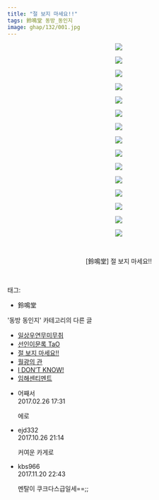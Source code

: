```yaml
---
title: "절 보지 마세요!!"
tags: 鈴鳴堂 동방_동인지
image: ghap/132/001.jpg
---
```

<div class="article">
<p style="text-align: center; clear: none; float: none;"><img src="{{ site.nasurl }}/ghap/132/001.jpg"/></p>
<p style="text-align: center; clear: none; float: none;"><img src="{{ site.nasurl }}/ghap/132/002.jpg"/></p>
<p style="text-align: center; clear: none; float: none;"><img src="{{ site.nasurl }}/ghap/132/003.jpg"/></p>
<p style="text-align: center; clear: none; float: none;"><img src="{{ site.nasurl }}/ghap/132/004.jpg"/></p>
<p style="text-align: center; clear: none; float: none;"><img src="{{ site.nasurl }}/ghap/132/005.jpg"/></p>
<p style="text-align: center; clear: none; float: none;"><img src="{{ site.nasurl }}/ghap/132/006.jpg"/></p>
<p style="text-align: center; clear: none; float: none;"><img src="{{ site.nasurl }}/ghap/132/007.jpg"/></p>
<p style="text-align: center; clear: none; float: none;"><img src="{{ site.nasurl }}/ghap/132/008.jpg"/></p>
<p style="text-align: center; clear: none; float: none;"><img src="{{ site.nasurl }}/ghap/132/009.jpg"/></p>
<p style="text-align: center; clear: none; float: none;"><img src="{{ site.nasurl }}/ghap/132/010.jpg"/></p>
<p style="text-align: center; clear: none; float: none;"><img src="{{ site.nasurl }}/ghap/132/011.jpg"/></p>
<p style="text-align: center; clear: none; float: none;"><img src="{{ site.nasurl }}/ghap/132/012.jpg"/></p>
<p style="text-align: center; clear: none; float: none;"><img src="{{ site.nasurl }}/ghap/132/013.jpg"/></p>
<p style="text-align: center; clear: none; float: none;"><img src="{{ site.nasurl }}/ghap/132/014.jpg"/></p>
<p style="text-align: center; clear: none; float: none;"><img src="{{ site.nasurl }}/ghap/132/015.jpg"/></p>
<p style="text-align: center; clear: none; float: none;"><br/></p>
<p style="text-align: center; clear: none; float: none;">[鈴鳴堂] 절 보지 마세요!!</p>
<p><br/></p>
</div><div class="tagTrail">
<p>태그: </p>
<ul>
<li>鈴鳴堂</li>
</ul>
</div><div class="another">
<p>'동방 동인지' 카테고리의 다른 글</p>
<ul>
<li><a href="/2016-06-18-ghap_134">일상우연무미무취</a></li>
<li><a href="/2016-06-18-ghap_133">선인이문록 TaO</a></li>
<li><a href="/2016-06-18-ghap_132">절 보지 마세요!!</a></li>
<li><a href="/2016-06-18-ghap_131">월광의 관</a></li>
<li><a href="/2016-06-18-ghap_130">I DON’T KNOW!</a></li>
<li><a href="/2016-06-18-ghap_129">임해센티멘트</a></li>
</ul>
</div><div class="cb_module cb_fluid">
<div class="cb_wrt cb_profile">
<div class="comment">
<ul>
<li class="cb_thumb_off" id="comment14925909">
<div class="cb_comment_area">
<div class="cb_info_area">
<div class="cb_section">
<span class="cb_nick_name">어째서</span>
</div>
<div class="cb_section">
<span class="cb_date">2017.02.26 17:31 </span>
</div>
</div>
<div class="cb_dsc_comment">
<p class="cb_dsc">
											에로
										</p>
</div>
</div></li>
<li class="cb_thumb_off" id="comment15115170">
<div class="cb_comment_area">
<div class="cb_info_area">
<div class="cb_section">
<span class="cb_nick_name">ejd332</span>
</div>
<div class="cb_section">
<span class="cb_date">2017.10.26 21:14 </span>
</div>
</div>
<div class="cb_dsc_comment">
<p class="cb_dsc">
											커여운 카게로
										</p>
</div>
</div></li>
<li class="cb_thumb_off" id="comment15133699">
<div class="cb_comment_area">
<div class="cb_info_area">
<div class="cb_section">
<span class="cb_nick_name">kbs966</span>
</div>
<div class="cb_section">
<span class="cb_date">2017.11.20 22:43 </span>
</div>
</div>
<div class="cb_dsc_comment">
<p class="cb_dsc">
											멘탈이 쿠크다스급일세==;;
										</p>
</div>
</div></li>
</ul>
</div>
</div><!-- commentList close -->
</div>